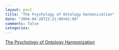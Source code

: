 ```yaml
---
layout: post
title: "The Psychology of Ontology Harmonization"
date: "2004-04-28T22:21:00+01:00"
comments: false
categories: 
---
```


<p><a href="http://www.betaversion.org/~stefano/linotype/news/60/">The Psychology of Ontology Harmonization </a></p>


